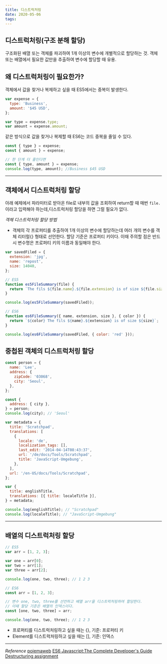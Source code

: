 ```yaml
---
title: 디스트럭처링
date: 2020-05-06
tags:
---
```


## 디스트럭처링(구조 분해 할당)

구조화된 배열 또는 객체를 파괴하여 1개 이상의 변수에 개별적으로 할당하는 것. 객체 또는 배열에서 필요한 값만을 추출하여 변수에 할당할 때 유용.

## 왜 디스트럭처링이 필요한가?

객체에서 값을 찾거나 복제하고 싶을 때 ES5에서는 중복이 발생한다.

```javascript
var expense = {
  type: 'Business',
  amount: '$45 USD',
};

var type = expense.type;
var amount = expense.amount;
```

같은 방식으로 값을 찾거나 복제할 때 ES6는 코드 중복을 줄일 수 있다.

```javascript
const { type } = expense;
const { amount } = expense;

// 한 단계 더 줄인다면
const { type, amount } = expense;
console.log(type, amount); //Business $45 USD
```

---

## 객체에서 디스트럭처링 할당

아래 예제에서 파라미터로 받아온 file로 내부의 값을 조회하여 return할 때 매번 `file.`이라고 입력해야 하는데,디스트럭처링 할당을 하면 그럴 필요가 없다.

_객체 디스트럭처링 할당 방법_

- 객체의 각 프로퍼티를 추출하여 1개 이상의 변수에 할당하는데 여러 개의 변수를 객체 리터럴{} 형태로 선언한다. 할당 기준은 프로퍼티 키이다. 이때 주의할 점은 반드시 변수명은 프로퍼티 키의 이름과 동일해야 한다.

```javascript
var savedFiled = {
  extension: 'jpg',
  name: 'repost',
  size: 14040,
};

// ES5
function es5FileSummary(file) {
  return `The fils ${file.name}.${file.extension} is of size ${file.size}`;
}

console.log(es5FileSummary(savedFiled));

// ES6
function es6FileSummary({ name, extension, size }, { color }) {
  return `${color} The fils ${name}.${extension} is of size ${size}`;
}

console.log(es6FileSummary(savedFiled, { color: 'red' }));
```

## 중첩된 객체의 디스트럭처링 할당

```javascript
const person = {
  name: 'Lee',
  address: {
    zipCode: '03068',
    city: 'Seoul',
  },
};

const {
  address: { city },
} = person;
console.log(city); // 'Seoul'
```

```javascript
var metadata = {
  title: 'Scratchpad',
  translations: [
    {
      locale: 'de',
      localization_tags: [],
      last_edit: '2014-04-14T08:43:37',
      url: '/de/docs/Tools/Scratchpad',
      title: 'JavaScript-Umgebung',
    },
  ],
  url: '/en-US/docs/Tools/Scratchpad',
};

var {
  title: englishTitle,
  translations: [{ title: localeTitle }],
} = metadata;

console.log(englishTitle); // "Scratchpad"
console.log(localeTitle); // "JavaScript-Umgebung"
```

---

## 배열의 디스트럭처링 할당

```javascript
// ES5
var arr = [1, 2, 3];

var one = arr[0];
var two = arr[1];
var three = arr[2];

console.log(one, two, three); // 1 2 3

// ES6
const arr = [1, 2, 3];

// 변수 one, two, three를 선언하고 배열 arr을 디스트럭처링하여 할당한다.
// 이때 할당 기준은 배열의 인덱스이다.
const [one, two, three] = arr;

console.log(one, two, three); // 1 2 3
```

- 프로퍼티를 디스트럭처링하고 싶을 때는 {}, 기준: 프로퍼티 키
- Element를 디스트럭처링하고 싶을 때는 [], 기준: 인덱스

---

_Reference_
[poiemaweb](https://poiemaweb.com/fastcampus/destructuring)
[ES6 Javascript:The Complete Developer's Guide](https://www.udemy.com/course/javascript-es6-tutorial/)
[Destructuring assignment](https://developer.mozilla.org/en-US/docs/Web/JavaScript/Reference/Operators/Destructuring_assignment)
